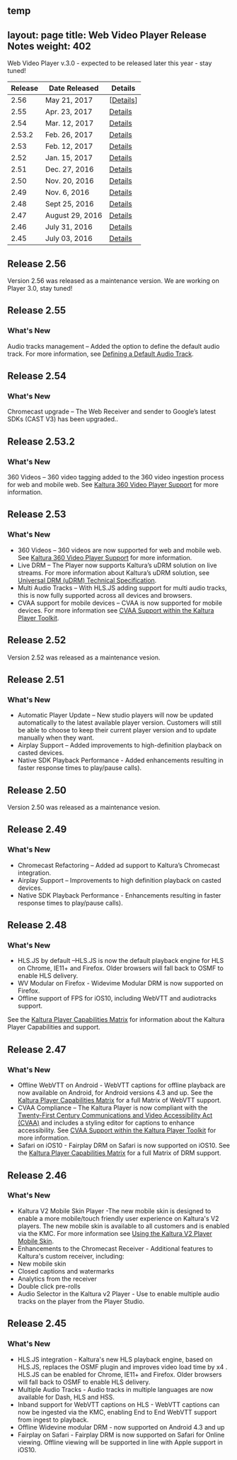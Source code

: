 temp
---
layout: page
title: Web Video Player Release Notes
weight: 402
---

Web Video Player v.3.0 - expected to be released later this year - stay tuned!

| Release | Date Released   | Details |
|---------|-----------------|---------|
| 2.56    | May 21, 2017   | [[Details](Release%20Notes.md#release-256)]
| 2.55    | Apr. 23, 2017   | [Details](Release%20Notes.md#release-255) |
| 2.54    | Mar. 12, 2017   | [Details](Release%20Notes.md#release-254) |
| 2.53.2  | Feb. 26, 2017   | [Details](Release%20Notes.md#release-2532) |
| 2.53    | Feb. 12, 2017   | [Details](Release%20Notes.md#release-253) |
| 2.52    | Jan. 15, 2017   | [Details](Release%20Notes.md#release-252) |
| 2.51    | Dec. 27, 2016   | [Details](Release%20Notes.md#release-251) |
| 2.50    | Nov. 20, 2016   | [Details](Release%20Notes.md#release-250) |
| 2.49    | Nov. 6, 2016    | [Details](Release%20Notes.md#release-249) |
| 2.48    | Sept 25, 2016   | [Details](Release%20Notes.md#release-248) |
| 2.47    | August 29, 2016 | [Details](Release%20Notes.md#release-247) |
| 2.46    | July 31, 2016   | [Details](Release%20Notes.md#release-246) |
| 2.45    | July 03, 2016   | [Details](Release%20Notes.md#release-245) |

## Release 2.56

Version 2.56 was released as a maintenance version. We are working on Player 3.0, stay tuned!

## Release 2.55  

### What's New  

Audio tracks management – Added the option to define the default audio track. For more information, see [Defining a Default Audio Track](https://vpaas.kaltura.com/documentation/Web-Video-Player/Define-Default-Audio-Track.html).

## Release 2.54  

### What's New  

Chromecast upgrade – The Web Receiver and sender to Google’s latest SDKs (CAST V3) has been upgraded..

## Release 2.53.2  

### What's New  

360 Videos – 360 video tagging added to the 360 video ingestion process for web and mobile web. See [Kaltura 360 Video Player Support](https://knowledge.kaltura.com/node/1813) for more information.

## Release 2.53  

### What's New  

* 360 Videos – 360 videos are now supported for web and mobile web. See [Kaltura 360 Video Player Support](https://knowledge.kaltura.com/node/1813) for more information.
* Live DRM – The Player now supports Kaltura’s uDRM solution on live streams. For more information about Kaltura’s uDRM solution, see [Universal DRM (uDRM) Technical Specification](https://knowledge.kaltura.com/node/1685).
* Multi Audio Tracks – With HLS.JS adding support for multi audio tracks, this is now fully supported across all devices and browsers.
* CVAA support for mobile devices – CVAA is now supported for mobile devices. For more information see [CVAA Support within the Kaltura Player Toolkit](https://knowledge.kaltura.com/node/1760).

## Release 2.52  

Version 2.52 was released as a maintenance vesion.

## Release 2.51  

### What's New  

* Automatic Player Update – New studio players will now be updated automatically to the latest available player version. Customers will still be able to choose to keep their current player version and to update manually when they want.
* Airplay Support – Added improvements to high-definition playback on casted devices.
* Native SDK Playback Performance -  Added enhancements resulting in faster response times to play/pause calls).

## Release 2.50  

Version 2.50 was released as a maintenance vesion.

## Release 2.49  

### What's New  

* Chromecast Refactoring – Added ad support to Kaltura’s Chromecast integration.
* Airplay Support – Improvements to high definition playback on casted devices.
* Native SDK Playback Performance -  Enhancements resulting in faster response times to play/pause calls).

## Release 2.48  

### What's New  

* HLS.JS by default –HLS.JS is now the default playback engine for HLS on Chrome, IE11+ and Firefox. Older browsers will fall back to OSMF to enable HLS delivery. 
* WV Modular on Firefox - Widevime Modular DRM is now supported on Firefox.
* Offline support of FPS for iOS10, including WebVTT and audiotracks support. 

See the [Kaltura Player Capabilities Matrix](https://knowledge.kaltura.com/kaltura-player-capabilities-matrix) for information about the Kaltura Player Capabilities and support.

## Release 2.47  

### What's New  

* Offline WebVTT on Android  - WebVTT captions for offline playback are now available on Android, for Android versions 4.3 and up. See the [Kaltura Player Capabilities Matrix](https://knowledge.kaltura.com/kaltura-player-capabilities-matrix) for a full Matrix of WebVTT support.
* CVAA Compliance – The Kaltura Player is now compliant with the [Twenty-First Century Communications and Video Accessibility Act (CVAA)](https://www.fcc.gov/consumers/guides/21st-century-communications-and-video-accessibility-act-cvaa) and includes a styling editor for captions to enhance accessibility. See [CVAA Support within the Kaltura Player Toolkit](https://knowledge.kaltura.com/node/1760) for more information.
* Safari on iOS10 - Fairplay DRM on Safari is now supported on iOS10. See the [Kaltura Player Capabilities Matrix](https://knowledge.kaltura.com/kaltura-player-capabilities-matrix) for a full Matrix of DRM support.

## Release 2.46  

### What's New  

* Kaltura V2 Mobile Skin Player -The new mobile skin is designed to enable a more mobile/touch friendly user experience on Kaltura's V2 players. The new mobile skin is available to all customers and is enabled via the KMC. For more information see [Using the Kaltura V2 Player Mobile Skin](https://knowledge.kaltura.com/node/1734).
* Enhancements to the Chromecast Receiver - Additional features to Kaltura's custom receiver, including:
* New mobile skin
* Closed captions and watermarks 
* Analytics from the receiver
* Double click pre-rolls
* Audio Selector in the Kaltura v2 Player - Use to enable multiple audio tracks on the player from the Player Studio.

## Release 2.45  

### What's New  

* HLS.JS integration - Kaltura's new HLS playback engine, based on HLS.JS, replaces the OSMF plugin and improves video load time by x4 . HLS.JS can be enabled for Chrome, IE11+ and Firefox. Older browsers will fall back to OSMF to enable HLS delivery. 
* Multiple Audio Tracks - Audio tracks in multiple languages are now available for Dash, HLS and HSS. 
* Inband support for WebVTT captions on HLS - WebVTT captions can now be ingested via the KMC, enabling End to End WebVTT support from ingest to playback.
* Offline Widevine modular DRM - now supported on Android 4.3 and up
* Fairplay on Safari - Fairplay DRM is now supported on Safari for Online viewing. Offline viewing will be supported in line with Apple support in iOS10.
